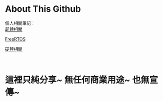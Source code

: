# About This Github

個人相關筆記：</br>
[韌體相關](https://hackmd.io/@8Ro9pnQxT--GAsJhHwraaQ/SySeAdcG0/edit)</br>

[FreeRTOS](https://hackmd.io/@8Ro9pnQxT--GAsJhHwraaQ/SJKKgpy50)</br>

[硬體相關](https://hackmd.io/@8Ro9pnQxT--GAsJhHwraaQ/H1n8QzzVC)</br>

</br>

# 這裡只純分享~ 無任何商業用途~ 也無宣傳~

</br>